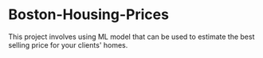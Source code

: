 # Boston-Housing-Prices
This project involves using ML model that can be used to estimate the best selling price for your clients' homes.
